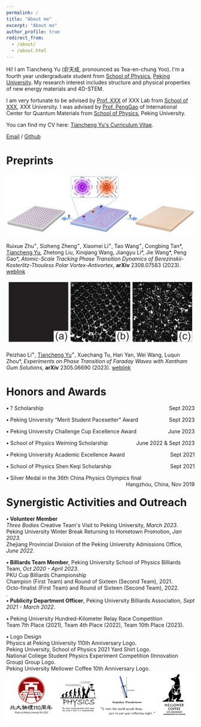 ```yaml
---
permalink: /
title: "About me"
excerpt: "About me"
author_profile: true
redirect_from: 
  - /about/
  - /about.html
---
```


Hi! I am Tiancheng Yu (俞天成, pronounced as Tea-en-chung Yoo). I'm a fourth year undergraduate student from [School of Physics](https://phy.pku.edu.cn/), [Peking University](https://www.pku.edu.cn/). My research interest includes structure and physical properties of new energy materials and 4D-STEM.

I am very fortunate to be advised by [Prof. XXX](https://www.XXX.com/) of XXX Lab from [School of XXX](https://phy.pku.edu.cn/), XXX University. I was advised by [Prof. PengGao](https://scholar.google.com/citations?hl=en&user=JQLol_0AAAAJ) of International Center for Quantum Materials from [School of Physics](https://phy.pku.edu.cn/), Peking University.

You can find my CV here: [Tiancheng Yu's Curriculum Vitae](../assets/Curriculum_Vitae.pdf).

[Email](mailto:2000011321@stu.pku.edu.cn) / [Github](https://github.com/TianchengYu2001)

Preprints
======
<img src="../images/fig1.png" alt="Figure 1">

Ruixue Zhu<sup>=</sup>, Sizheng Zheng<sup>=</sup>, Xiaomei Li<sup>=</sup>, Tao Wang<sup>=</sup>, Congbing Tan&#42;, <span style="text-decoration: underline;">Tiancheng Yu</span>, 
Zhetong Liu, Xinqiang Wang, Jiangyu Li&#42;, Jie Wang&#42;, Peng Gao&#42;, 
<i>Atomic-Scale Tracking Phase Transition Dynamics of Berezinskii-Kosterlitz-Thouless Polar Vortex-Antivortex</i>, **arXiv** 2308.07583 (2023). 
[weblink](https://arxiv.org/abs/2308.07583)


<img src="../images/fig2.png" alt="Figure 2">

Peizhao Li<sup>=</sup>, <span style="text-decoration: underline;">Tiancheng Yu</span><sup>=</sup>, Xuechang Tu, Han Yan, Wei Wang, Luqun Zhou&#42;, <i>Experiments on Phase Transition of Faraday Waves with Xantham Gum Solutions</i>,
**arXiv** 2305.06690 (2023). 
[weblink](https://www.researchgate.net/publication/373411670_Experiments_on_Phase_Transition_of_Faraday_Waves_with_Xantham_Gum_Solutions)

Honors and Awards
======
 **•** ? Scholarship
<span style="float: right;">Sept 2023</span>

 **•** Peking University “Merit Student Pacesetter” Award
<span style="float: right;">Sept 2023</span>

 **•** Peking University Challenge Cup Excellence Award
<span style="float: right;">June 2023</span>

 **•** School of Physics Weiming Scholarship
<span style="float: right;">June 2022 & Sept 2023</span>

 **•** Peking University Academic Excellence Award
<span style="float: right;">Sept 2021</span>

 **•** School of Physics Shen Keqi Scholarship
<span style="float: right;">Sept 2021</span>

 **•** Silver Medal in the 36th China Physics Olympics final
<span style="float: right;">Hangzhou, China, Nov 2019</span>

Synergistic Activities and Outreach
======
 **• Volunteer Member**<br>
<i>Three Bodies</i> Creative Team's Visit to Peking University, <i>March 2023</i>.<br>
Peking University Winter Break Returning to Hometown Promotion, <i>Jan 2023</i>.<br>
Zhejiang Provincial Division of the Peking University Admissions Office, <i>June 2022</i>.

 **• Billiards Team Member**, Peking University School of Physics Billiards Team, <i>Oct 2020 - April 2023</i>.<br>
PKU Cup Billiards Championship<br>
Champion (First Team) and Round of Sixteen (Second Team), 2021.<br>
Octo-finalist (First Team) and Round of Sixteen (Second Team), 2022.<br>.<br>
 **• Publicity Department Officer**, Peking University Billiards Association, <i>Sept 2021 - March 2022</i>.

 **•** Peking University Hundred-Kilometer Relay Race Competition<br>
Team 7th Place (2021), Team 4th Place (2022), Team 10th Place (2023).

 **•** Logo Design<br>
Physics at Peking University 110th Anniversary Logo.<br>
Peking University, School of Physics 2021 Yard Shirt Logo.<br>
National College Student Physics Experiment Competition (Innovation Group) Group Logo.<br>
Peking University Mellower Coffee 10th Anniversary Logo.
<img src="../images/logo.png" alt="logo">



